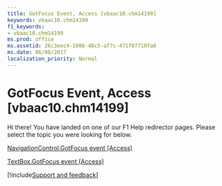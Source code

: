 ```yaml
---
title: GotFocus Event, Access [vbaac10.chm14199]
keywords: vbaac10.chm14199
f1_keywords:
- vbaac10.chm14199
ms.prod: office
ms.assetid: 26c3eec4-1086-48c5-af7c-471f07710fa6
ms.date: 06/08/2017
localization_priority: Normal
---
```



# GotFocus Event, Access [vbaac10.chm14199]

Hi there! You have landed on one of our F1 Help redirector pages. Please select the topic you were looking for below.

[NavigationControl.GotFocus event (Access)](https://msdn.microsoft.com/library/50ebdaad-3e2c-9eff-47f0-43a402b17938%28Office.15%29.aspx)

[TextBox.GotFocus event (Access)](https://msdn.microsoft.com/library/bc5d12a2-476b-a91d-2ad4-cdd6f46dd44c%28Office.15%29.aspx)

[!include[Support and feedback](~/includes/feedback-boilerplate.md)]